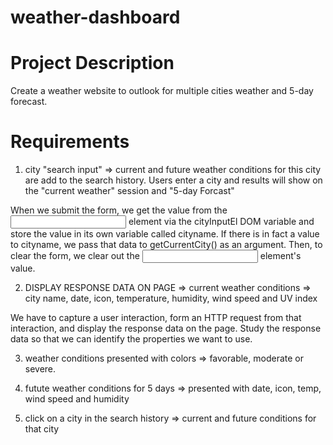 # weather-dashboard

# Project Description
Create a weather website to outlook for multiple cities weather and 5-day forecast.

# Requirements
1. city "search input" => current and future weather conditions for this city are add to the search history.
Users enter a city and results will show on the "current weather" session and "5-day Forcast"

When we submit the form, we get the value from the <input> element via the cityInputEl DOM variable and store the value in its own variable called cityname.
If there is in fact a value to cityname, we pass that data to getCurrentCity() as an argument. Then, to clear the form, we clear out the <input> element's value.

2. DISPLAY RESPONSE DATA ON PAGE => current weather conditions => city name, date, icon, temperature, humidity, wind speed and UV index

We have to capture a user interaction, form an HTTP request from that interaction, and display the response data on the page. Study the response data so that we can identify the properties we want to use.



3. weather conditions presented with colors => favorable, moderate or severe.

4. futute weather conditions for 5 days => presented with date, icon, temp, wind speed and humidity

5. click on a city in the search history => current and future conditions for that city

